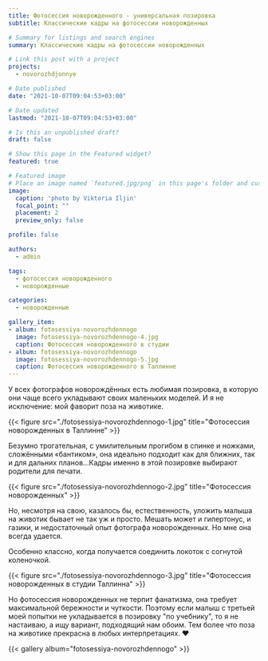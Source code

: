 ```yaml
---
title: Фотосессия новорожденного - универсальная позировка
subtitle: Классические кадры на фотосессии новорожденных

# Summary for listings and search engines
summary: Классические кадры на фотосессии новорожденных

# Link this post with a project
projects: 
  - novorozhdjonnye

# Date published
date: "2021-10-07T09:04:53+03:00"

# Date updated
lastmod: "2021-10-07T09:04:53+03:00"

# Is this an unpublished draft?
draft: false

# Show this page in the Featured widget?
featured: true

# Featured image
# Place an image named `featured.jpg/png` in this page's folder and customize its options here.
image:
  caption: 'photo by Viktoria Iljin'
  focal_point: ""
  placement: 2
  preview_only: false

profile: false

authors:
  - admin

tags:
  - фотосессия новорожденного
  - новорожденные

categories:
  - новорожденные

gallery_item:
- album: fotosessiya-novorozhdennogo
  image: fotosessiya-novorozhdennogo-4.jpg
  caption: Фотосессия новорожденного в студии 
- album: fotosessiya-novorozhdennogo
  image: fotosessiya-novorozhdennogo-5.jpg
  caption: Фотосессия новорожденного в Таллинне
---
```

У всех фотографов новорождённых есть любимая позировка, в которую они чаще всего укладывают своих маленьких моделей. 
И я не исключение: мой фаворит поза на животике. 

{{< figure src="./fotosessiya-novorozhdennogo-1.jpg" title="Фотосессия новорожденных в Таллинне" >}}

Безумно трогательная, с умилительным прогибом в спинке и ножками, сложёнными «бантиком», она идеально подходит как для ближних, так и для дальних планов...Кадры именно в этой позировке выбирают родители для печати.

{{< figure src="./fotosessiya-novorozhdennogo-2.jpg" title="Фотосессия новорожденных" >}}

Но, несмотря на свою, казалось бы, естественность, уложить малыша на животик бывает не так уж и просто. Мешать может и гипертонус, и газики, и недостаточный опыт фотографа новорожденных.
Но мне она всегда удается.

Особенно классно, когда получается соединить локоток с согнутой коленочкой.

{{< figure src="./fotosessiya-novorozhdennogo-3.jpg" title="Фотосессия новорожденных в студии Таллинна" >}}

Но фотосессия новорожденных не терпит фанатизма, она требует максимальной бережности и чуткости. Поэтому если малыш с третьей моей попытки не укладывается в позировку "по учебнику", то я не настаиваю, а ищу вариант, подходящий нам обоим. Тем более что поза на животике прекрасна в любых интерпретациях. ♥️

{{< gallery album="fotosessiya-novorozhdennogo" >}}